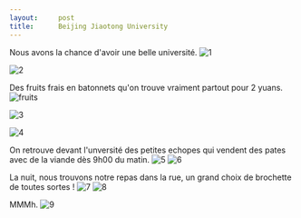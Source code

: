 ```yaml
---
layout:     post
title:      Beijing Jiaotong University
---
```


Nous avons la chance d'avoir une belle université. 
![1](https://cloud.githubusercontent.com/assets/1808854/9766936/2f628566-574e-11e5-98b6-ed56cf9a1b79.jpg)

![2](https://cloud.githubusercontent.com/assets/1808854/9766937/2f68f5fe-574e-11e5-8dd3-32e4500f8624.jpg)

Des fruits frais en batonnets qu'on trouve vraiment partout pour 2 yuans.
![fruits](https://cloud.githubusercontent.com/assets/1808854/9767088/00ad87ce-574f-11e5-9cae-8b4cd26e1a1b.jpg)

![3](https://cloud.githubusercontent.com/assets/1808854/9766938/2f99b66c-574e-11e5-9891-41b174ac5036.jpg)


![4](https://cloud.githubusercontent.com/assets/1808854/9766939/2fa35294-574e-11e5-8162-0e8ee11c1e1b.jpg)

On retrouve devant l'unversité des petites echopes qui vendent des pates avec de la viande dès 9h00 du matin.
![5](https://cloud.githubusercontent.com/assets/1808854/9766940/2fc810ac-574e-11e5-9fbc-d7035ceab849.jpg)
![6](https://cloud.githubusercontent.com/assets/1808854/9766941/2fcb3cc8-574e-11e5-9fe3-6ad763aed009.jpg)

La nuit, nous trouvons notre repas dans la rue, un grand choix de brochette de toutes sortes !
![7](https://cloud.githubusercontent.com/assets/1808854/9766942/2fd0a4f6-574e-11e5-9ca7-cd4cb85aa369.jpg)
![8](https://cloud.githubusercontent.com/assets/1808854/9766943/2fd0a014-574e-11e5-965a-a98c17c231b8.jpg)

MMMh.
![9](https://cloud.githubusercontent.com/assets/1808854/9766944/2fd5733c-574e-11e5-909f-3086ce1b848c.jpg)
